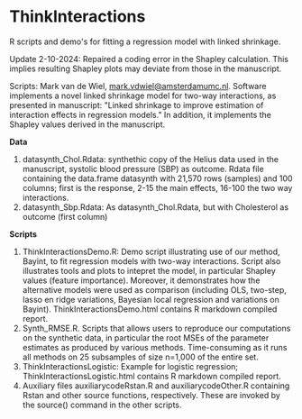 # ThinkInteractions
R scripts and demo's for fitting a regression model with linked shrinkage.

Update 2-10-2024: Repaired a coding error in the Shapley calculation. This implies resulting Shapley plots may deviate from those in the manuscript. 

Scripts: Mark van de Wiel, mark.vdwiel@amsterdamumc.nl.
Software implements a novel linked shrinkage model for two-way interactions, as presented in manuscript: "Linked shrinkage to improve estimation of interaction effects in regression models."
In addition, it implements the Shapley values derived in the manuscript.

**Data**
1. datasynth_Chol.Rdata: synthethic copy of the Helius data used in the manuscript, systolic blood pressure (SBP) as outcome. Rdata file containing the data.frame datasynth with 21,570 rows (samples) and 100 columns; first is the response, 2-15 the main effects, 16-100 the two way interactions.
2. datasynth_Sbp.Rdata: As datasynth_Chol.Rdata, but with Cholesterol as outcome (first column)

**Scripts**
1. ThinkInteractionsDemo.R: Demo script illustrating use of our method, Bayint, to fit regression models with two-way interactions. Script also illustrates tools and plots to intepret the model, in particular Shapley values (feature importance). Moreover, it demonstrates how the alternative models were used as comparison (including OLS, two-step, lasso en ridge variations, Bayesian local regression and variations on Bayint). ThinkInteractionsDemo.html contains R markdown compiled report.
2. Synth_RMSE.R. Scripts that allows users to reproduce our computations on the synthetic data, in particular the root MSEs of the parameter estimates as produced by various methods. Time-consuming as it runs all methods on 25 subsamples of size n=1,000 of the entire set.
3. ThinkInteractionsLogistic: Example for logistic regression;  ThinkInteractionsLogistic.html contains R markdown compiled report.
4. Auxiliary files auxiliarycodeRstan.R and auxiliarycodeOther.R containing Rstan and other source functions, respectively. These are invoked by the source() command in the other scripts.  

